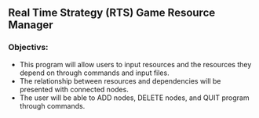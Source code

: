 ##  Real Time Strategy (RTS) Game Resource Manager

### Objectivs:
* This program will allow users to input resources and the resources they depend on through commands and input files.
* The relationship between resources and dependencies will be presented with connected nodes.
* The user will be able to ADD nodes, DELETE nodes, and QUIT program through commands.

